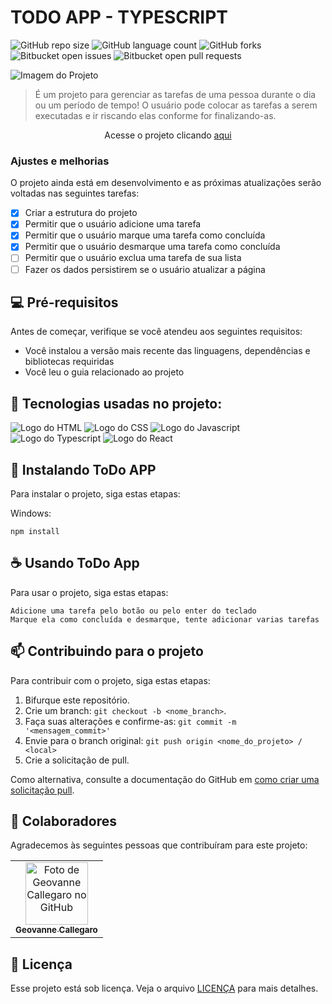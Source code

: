 # TODO APP - TYPESCRIPT

<!---Esses são exemplos. Veja https://shields.io para outras pessoas ou para personalizar este conjunto de escudos. Você pode querer incluir dependências, status do projeto e informações de licença aqui--->

![GitHub repo size](https://img.shields.io/github/repo-size/geovannecallegaro/calculadora-oop?style=for-the-badge)
![GitHub language count](https://img.shields.io/github/languages/count/geovannecallegaro/calculadora-oop?style=for-the-badge)
![GitHub forks](https://img.shields.io/github/forks/geovannecallegaro/calculadora-oop?style=for-the-badge)
![Bitbucket open issues](https://img.shields.io/bitbucket/issues/geovannecallegaro/calculadora-oop?style=for-the-badge)
![Bitbucket open pull requests](https://img.shields.io/bitbucket/pr-raw/geovannecallegaro/calculadora-oop?style=for-the-badge)

<img src="todo-app.png" alt="Imagem do Projeto">

> É um projeto para gerenciar as tarefas de uma pessoa durante o dia ou um período de tempo! O usuário pode colocar as tarefas a serem executadas e ir riscando elas conforme for finalizando-as. 

<p align="center">Acesse o projeto clicando <a href="https://todo-app-react-ts-geovanne.vercel.app/"> aqui </a></p>

### Ajustes e melhorias

O projeto ainda está em desenvolvimento e as próximas atualizações serão voltadas nas seguintes tarefas:

- [x] Criar a estrutura do projeto
- [x] Permitir que o usuário adicione uma tarefa
- [x] Permitir que o usuário marque uma tarefa como concluída
- [x] Permitir que o usuário desmarque uma tarefa como concluída
- [ ] Permitir que o usuário exclua uma tarefa de sua lista
- [ ] Fazer os dados persistirem se o usuário atualizar a página

## 💻 Pré-requisitos

Antes de começar, verifique se você atendeu aos seguintes requisitos:
<!---Estes são apenas requisitos de exemplo. Adicionar, duplicar ou remover conforme necessário--->
* Você instalou a versão mais recente das linguagens, dependências e bibliotecas requiridas
* Você leu o guia relacionado ao projeto

## 🔧 Tecnologias usadas no projeto: 

<img src="https://img.shields.io/badge/HTML-239120?style=for-the-badge&logo=html5&logoColor=white" alt="Logo do HTML"></img>
<img src="https://img.shields.io/badge/CSS-239120?&style=for-the-badge&logo=css3&logoColor=white" alt="Logo do CSS"></img>
<img src="https://img.shields.io/badge/JavaScript-F7DF1E?style=for-the-badge&logo=javascript&logoColor=black" alt="Logo do Javascript"></img>
<img src="https://img.shields.io/badge/TypeScript-007ACC?style=for-the-badge&logo=typescript&logoColor=white" alt="Logo do Typescript"></img>
<img src="https://img.shields.io/badge/React-20232A?style=for-the-badge&logo=react&logoColor=61DAFB" alt="Logo do React"></img>

## 🚀 Instalando ToDo APP

Para instalar o projeto, siga estas etapas:

Windows:
```
npm install
```

## ☕ Usando ToDo App

Para usar o projeto, siga estas etapas:

```
Adicione uma tarefa pelo botão ou pelo enter do teclado
Marque ela como concluída e desmarque, tente adicionar varias tarefas
```


## 📫 Contribuindo para o projeto
<!---Se o seu README for longo ou se você tiver algum processo ou etapas específicas que deseja que os contribuidores sigam, considere a criação de um arquivo CONTRIBUTING.md separado--->
Para contribuir com o projeto, siga estas etapas:

1. Bifurque este repositório.
2. Crie um branch: `git checkout -b <nome_branch>`.
3. Faça suas alterações e confirme-as: `git commit -m '<mensagem_commit>'`
4. Envie para o branch original: `git push origin <nome_do_projeto> / <local>`
5. Crie a solicitação de pull.

Como alternativa, consulte a documentação do GitHub em [como criar uma solicitação pull](https://help.github.com/en/github/collaborating-with-issues-and-pull-requests/creating-a-pull-request).

## 🤝 Colaboradores

Agradecemos às seguintes pessoas que contribuíram para este projeto:

<table>
  <tr>
    <td align="center">
      <a href="#">
        <img src="https://avatars.githubusercontent.com/u/89392932" width="100px;" alt="Foto de Geovanne Callegaro no GitHub"/><br>
        <sub>
          <b>Geovanne Callegaro</b>
        </sub>
      </a>
    </td>
  </tr>
</table>

## 📝 Licença

Esse projeto está sob licença. Veja o arquivo [LICENÇA](LICENSE.md) para mais detalhes.
